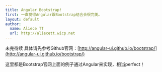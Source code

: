 ```yaml
---
title: Angular Bootstrap!
first: 一直觉得Angular跟Bootstrap结合会很完美。
layout: default
author:
  name: Aliece TT
  url: http://aliecett.wicp.net
---
```


未完待续
具体请先参考Github官网：[http://angular-ui.github.io/bootstrap/](http://angular-ui.github.io/bootstrap/)

这里都是Bootstrap官网上面的例子通过Angular来实现，相当perfect！